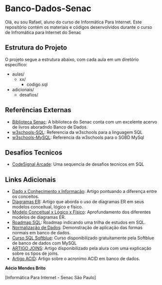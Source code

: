 # Banco-Dados-Senac
Olá, eu sou Rafael, aluno do curso de Informática Para Internet. Este repositório contém os materiais e códigos desenvolvidos durante o curso de Infromática para Internet do Senac

## Estrutura do Projeto

O projeto segue a estrutura abaixo, com cada aula em um diretório específico:
- aulas/
  - xx/
    - codigo.sql
- adicionais/
    - desafios/

## Referências Externas
- [Biblioteca Senac](http://biblioteca.sp.senac.br/bnportal/m/pt-BR/search?exp=sql): A biblioteca do Senac conta com um excelente acervo de livros aboradndo Banco de Dados.
- [w3schools-SQL](https://www.w3schools.com/sql/default.asp): Referencia da w3schools para a linguagem SQL
- [w3schools-MySQL](https://www.w3schools.com/mysql/default.asp): Referencia da w3schools para o SGBD MySql


## Desafios Tecnicos
- [CodeSignal Arcade](https://app.codesignal.com/arcade/db): Uma sequencia de desafios tecnicos em SQL

## Links Adicionais
 - [Dado x Conhecimento x Informação](https://www.estrategiaconcursos.com.br/blog/dado-informacao-conhecimento-inteligencia/#): Artigo pontuando a diferença entre os conceitos.
 - [Diagramas ER](https://www.lucidchart.com/pages/pt/o-que-e-diagrama-entidade-relacionamento): Artigo que aborda o uso de diagramas ER em seus modelos conceitual, lógico e físico.
 - [Modelo Conceitual x Lógico x Físico](https://pt.stackoverflow.com/questions/294699/qual-a-diferen%C3%A7a-entre-modelagem-conceitual-l%C3%B3gica-e-f%C3%ADsica): Aprofundamento dos diferentes modelos de diagramas ER.
 - [Roadmap SQL](https://roadmap.sh/sql): Roadmap indicando uma trilha de estudos em SQL.
 - [Normalização de Dados](https://learn.microsoft.com/pt-br/office/troubleshoot/access/database-normalization-description): Demonstração de aplicação das formas normais em banco de dados.
 - [Curso SQL Softblue](https://www.youtube.com/watch?v=eULtZfAcihQ&list=PLH_lE515NYR2yvvnkx4iEfUuf-xVkTYBw): Curso disponibilizado gratuitamente pela Softblue de banco de dados com MySQL
 - [ARTIGO JOINS](https://www.alura.com.br/artigos/join-em-sql): Artigo disponibilizado pela alura com uma explicação sobre os tipos de joins.
 - [Artigo ACID](https://www.databricks.com/br/glossary/acid-transactions): Artigo sobre o acronimo ACID em banco de dados.

**Aécio Mendes Brito**

[Informática Para Internet - Senac São Paulo]
